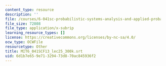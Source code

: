 ```yaml
---
content_type: resource
description: ''
file: /courses/6-041sc-probabilistic-systems-analysis-and-applied-probability-fall-2013/6d1b7e659e71329473d870ac845936f2_MIT6_041SCF13_lec25_300k.srt
file_size: 72808
file_type: application/x-subrip
learning_resource_types: []
license: https://creativecommons.org/licenses/by-nc-sa/4.0/
ocw_type: OCWFile
resourcetype: Other
title: MIT6_041SCF13_lec25_300k.srt
uid: 6d1b7e65-9e71-3294-73d8-70ac845936f2
---
```

